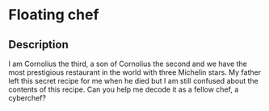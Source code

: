 # Floating chef

## Description

I am Cornolius the third, a son of Cornolius the second and we have the most prestigious restaurant in the world with three Michelin stars.
My father left this secret recipe for me when he died but I am still confused about the contents of this recipe.
Can you help me decode it as a fellow chef, a cyberchef?
